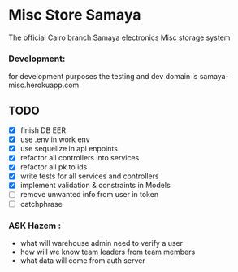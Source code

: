 # Misc Store Samaya 
The official Cairo branch Samaya electronics Misc storage system

### Development:
for development purposes the testing and dev domain is samaya-misc.herokuapp.com


## TODO
 - [X] finish DB EER
 - [X] use .env in work env
 - [X] use sequelize in api enpoints
 - [X] refactor all controllers into services
 - [X] refactor all pk to ids
 - [X] write tests for all services and controllers
 - [X] implement validation & constraints in Models
 - [ ] remove unwanted info from user in token
 - [ ] catchphrase
 <!-- - [ ] do exception handling to create/edit itemauth in item services -->

### ASK Hazem :
 - what will warehouse admin need to verify a user
 - how will we know team leaders from team members
 - what data will come from auth server